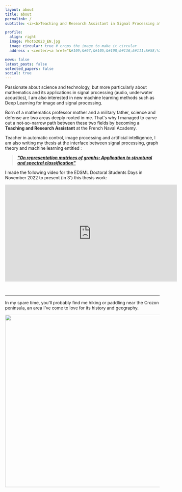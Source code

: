 ```yaml
---
layout: about
title: about
permalink: /
subtitle: <i><b>Teaching and Research Assistant in Signal Processing at the French Naval Academy</b></i>

profile:
  align: right
  image: Photo2023_EN.jpg
  image_circular: true # crops the image to make it circular
  address : <center><a href="&#109;&#97;&#105;&#108;&#116;&#111;&#58;%74%72%69%73%74%61%6E%2E%61%76%65%72%74%79%40%67%6D%61%69%6C%2E%63%6F%6D">&#64; E-Mail Contact &#64;</a></center>

news: false
latest_posts: false
selected_papers: false
social: true
---
```



Passionate about science and technology, but more particularly about mathematics and its applications in signal processing (audio, underwater acoustics), I am also interested in new machine learning methods such as Deep Learning for image and signal processing.

Born of a mathematics professor mother and a military father, science and defense are two areas deeply rooted in me. That's why I managed to carve out a not-so-narrow path between these two fields by becoming a **Teaching and Research Assistant** at the French Naval Academy.

Teacher in automatic control, image processing and artificial intelligence, I am also writing my thesis at the interface between signal processing, graph theory and machine learning entitled :

> [***"On representation matrices of graphs: Application to structural and spectral classification"***](https://www.theses.fr/s280140)

I made the following video for the EDSML Doctoral Students Days in November 2022 to present (in 3') this thesis work:

<p style="text-align: center;"><iframe width="560" height="315" src="https://www.youtube.com/embed/DGD_DDcP4xA?si=0a9WXdnpIOr5rfc2" title="YouTube video player" frameborder="0" allow="accelerometer; autoplay; clipboard-write; encrypted-media; gyroscope; picture-in-picture; web-share" allowfullscreen></iframe></p>

<br>

---

In my spare time, you'll probably find me hiking or paddling near the Crozon peninsula, an area I've come to love for its history and geography.

<center><img width="560" src="../../assets/img/hiking.jpg"></center>

<br>
